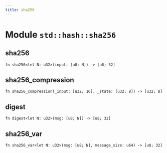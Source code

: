 ```yaml
---
title: sha256
---
```


# Module `std::hash::sha256`

## sha256

```noir
fn sha256<let N: u32>(input: [u8; N]) -> [u8; 32]
```

## sha256_compression

```noir
fn sha256_compression(_input: [u32; 16], _state: [u32; 8]) -> [u32; 8]
```

## digest

```noir
fn digest<let N: u32>(msg: [u8; N]) -> [u8; 32]
```

## sha256_var

```noir
fn sha256_var<let N: u32>(msg: [u8; N], message_size: u64) -> [u8; 32]
```

